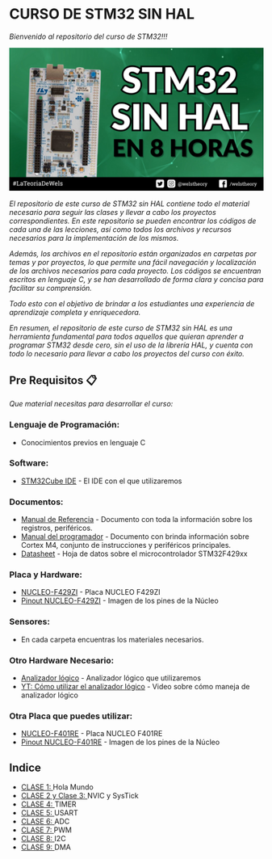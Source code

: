 # CURSO DE STM32 SIN HAL

_Bienvenido al repositorio del curso de STM32!!!_

![Imagen](/Imagen_Repositorio/Bienvenida_STM32.png)

_El repositorio de este curso de STM32 sin HAL contiene todo el material necesario para seguir las clases y llevar a cabo los proyectos correspondientes. En este repositorio se pueden encontrar los códigos de cada una de las lecciones, así como todos los archivos y recursos necesarios para la implementación de los mismos._

_Además, los archivos en el repositorio están organizados en carpetas por temas y por proyectos, lo que permite una fácil navegación y localización de los archivos necesarios para cada proyecto. Los códigos se encuentran escritos en lenguaje C, y se han desarrollado de forma clara y concisa para facilitar su comprensión._

_Todo esto con el objetivo de brindar a los estudiantes una experiencia de aprendizaje completa y enriquecedora._

_En resumen, el repositorio de este curso de STM32 sin HAL es una herramienta fundamental para todos aquellos que quieran aprender a programar STM32 desde cero, sin el uso de la librería HAL, y cuenta con todo lo necesario para llevar a cabo los proyectos del curso con éxito._

## Pre Requisitos 📋

_Que material necesitas para desarrollar el curso:_

### Lenguaje de Programación:
* Conocimientos previos en lenguaje C

### Software:
* [STM32Cube IDE](https://www.st.com/en/development-tools/stm32cubeide.html) - El IDE con el que utilizaremos
  
### Documentos:
* [Manual de Referencia](https://www.st.com/resource/en/reference_manual/rm0090-stm32f405415-stm32f407417-stm32f427437-and-stm32f429439-advanced-armbased-32bit-mcus-stmicroelectronics.pdf) - Documento con toda la información sobre los registros, periféricos.
* [Manual del programador](https://www.st.com/resource/en/programming_manual/pm0214-stm32-cortexm4-mcus-and-mpus-programming-manual-stmicroelectronics.pdf) - Documento con brinda información sobre Cortex M4, conjunto de instrucciones y periféricos principales.
* [Datasheet](https://www.st.com/resource/en/datasheet/stm32f429vi.pdf) - Hoja de datos sobre el microcontrolador STM32F429xx
  
### Placa y Hardware:
* [NUCLEO-F429ZI](https://www.st.com/en/evaluation-tools/nucleo-f429zi.html#overview) - Placa NUCLEO F429ZI  
* [Pinout NUCLEO-F429ZI](https://os.mbed.com/platforms/ST-Nucleo-F429ZI/) - Imagen de los pines de la Núcleo

### Sensores:
* En cada carpeta encuentras los materiales necesarios.

### Otro Hardware Necesario:
* [Analizador lógico](https://www.youtube.com/redirect?event=video_description&redir_token=QUFFLUhqbkM1RnAwUmVaVjh5ZzlEZXk3aWdmU25ubTk4d3xBQ3Jtc0trU1kzUm5iSEhnWDN4UXhHakZGckJiSVZUQl9PUnZ5cmoxUjZwdGpoaVAzUGkzOUljYW9HanN6ZGZKendZYjRzRlJiRmRDVEE0NDdlMzF4bFNuQlRWTjNidVhSLTZORlQ0bHgtSHRiMzA0ano3NFpJVQ&q=https%3A%2F%2Fs.click.aliexpress.com%2Fe%2F_A6sOQy&v=SVKqm9-ta7E) - Analizador lógico que utilizaremos
* [YT: Cómo utilizar el analizador lógico](https://www.youtube.com/watch?v=SVKqm9-ta7E) - Video sobre cómo maneja de analizador lógico

### Otra Placa que puedes utilizar:
* [NUCLEO-F401RE](https://www.st.com/en/evaluation-tools/nucleo-f401re.html) - Placa NUCLEO F401RE  
* [Pinout NUCLEO-F401RE](https://os.mbed.com/platforms/ST-Nucleo-F401RE/) - Imagen de los pines de la Núcleo

## Indice
* [CLASE 1: ](Hola_Mundo) Hola Mundo 
* [CLASE 2 y Clase 3: ](NVIC_SysTick) NVIC y SysTick
* [CLASE 4: ](/Timer/) TIMER
* [CLASE 5: ](/USART) USART 
* [CLASE 6: ](ADC) ADC
* [CLASE 7: ](PWM) PWM
* [CLASE 8: ](I2C) I2C
* [CLASE 9: ](DMA) DMA
